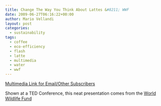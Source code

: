```yaml
---
title: Change The Way You Think About Lattes &#8211; WWF
date: 2009-06-27T06:16:22+00:00
author: Mario Vellandi
layout: post
categories:
  - sustainability
tags:
  - coffee
  - eco-efficiency
  - flash
  - latte
  - multimedia
  - water
  - wwf
---
```

[Multimedia Link for Email/Other Subscribers](http://www.worldwildlife.org/ted/latteflash.html)

Shown at a TED Conference, this neat presentation comes from the [World Wildlife Fund](http://www.worldwildlife.org)
